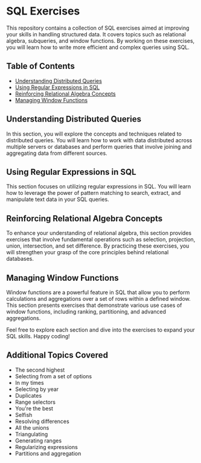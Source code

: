 # SQL Exercises

This repository contains a collection of SQL exercises aimed at improving your skills in handling structured data. It covers topics such as relational algebra, subqueries, and window functions. By working on these exercises, you will learn how to write more efficient and complex queries using SQL.

## Table of Contents
- [Understanding Distributed Queries](#understanding-distributed-queries)
- [Using Regular Expressions in SQL](#using-regular-expressions-in-sql)
- [Reinforcing Relational Algebra Concepts](#reinforcing-relational-algebra-concepts)
- [Managing Window Functions](#managing-window-functions)

## Understanding Distributed Queries
In this section, you will explore the concepts and techniques related to distributed queries. You will learn how to work with data distributed across multiple servers or databases and perform queries that involve joining and aggregating data from different sources.

## Using Regular Expressions in SQL
This section focuses on utilizing regular expressions in SQL. You will learn how to leverage the power of pattern matching to search, extract, and manipulate text data in your SQL queries.

## Reinforcing Relational Algebra Concepts
To enhance your understanding of relational algebra, this section provides exercises that involve fundamental operations such as selection, projection, union, intersection, and set difference. By practicing these exercises, you will strengthen your grasp of the core principles behind relational databases.

## Managing Window Functions
Window functions are a powerful feature in SQL that allow you to perform calculations and aggregations over a set of rows within a defined window. This section presents exercises that demonstrate various use cases of window functions, including ranking, partitioning, and advanced aggregations.

Feel free to explore each section and dive into the exercises to expand your SQL skills. Happy coding!

## Additional Topics Covered
- The second highest
- Selecting from a set of options
- In my times
- Selecting by year
- Duplicates
- Range selectors
- You're the best
- Selfish
- Resolving differences
- All the unions
- Triangulating
- Generating ranges
- Regularizing expressions
- Partitions and aggregation
